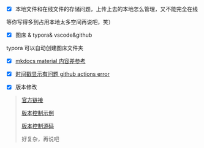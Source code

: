 - [x] 本地文件和在线文件的存储问题，上传上去的本地怎么管理，又不能完全在线

等你写得多到占用本地太多空间再说吧，笑）

- [x] 图床 & typora& vscode&github

typora 可以自动创建图床文件夹

- [x] [mkdocs material 内容差参考](https://squidfunk.github.io/mkdocs-material/reference/code-blocks/#highlighting-specific-lines-lines)
- [x] [时间戳显示有问题  github actions error](https://zhuanlan.zhihu.com/p/688321385)

- [x] 版本修改

> [官方链接](https://squidfunk.github.io/mkdocs-material/setup/setting-up-versioning/)
>
> [版本控制示例](https://mkdocs-material.github.io/example-versioning/latest/)
>
> [版本控制源码](https://github.com/mkdocs-material/example-versioning)
>
> 好复杂，再说吧